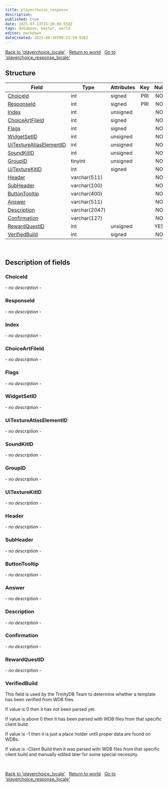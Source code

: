 ```yaml
---
title: playerchoice_response
description: 
published: true
date: 2025-07-13T15:20:08.550Z
tags: database, master, world
editor: markdown
dateCreated: 2021-08-30T09:33:59.936Z
---
```


<a href="https://trinitycore.info/en/database/master/world/playerchoice_locale" class="mt-5 v-btn v-btn--depressed v-btn--flat v-btn--outlined theme--light v-size--default darkblue--text text--lighten-3"><span class="v-btn__content"><i aria-hidden="true" class="v-icon notranslate v-icon--left mdi mdi-arrow-left theme--light"></i><span>Back to 'playerchoice_locale'</span></span></a>&nbsp;&nbsp;&nbsp;<a href="https://trinitycore.info/en/database/master/world/home" class="mt-5 v-btn v-btn--depressed v-btn--flat v-btn--outlined theme--light v-size--default darkblue--text text--lighten-3"><span class="v-btn__content"><i aria-hidden="true" class="v-icon notranslate v-icon--left mdi mdi-home-outline theme--light"></i><span>Return to world</span></span></a>&nbsp;&nbsp;&nbsp;<a href="https://trinitycore.info/en/database/master/world/playerchoice_response_locale" class="mt-5 v-btn v-btn--depressed v-btn--flat v-btn--outlined theme--light v-size--default darkblue--text text--lighten-3"><span class="v-btn__content"><span>Go to 'playerchoice_response_locale'</span><i aria-hidden="true" class="v-icon notranslate v-icon--right mdi mdi-arrow-right theme--light"></i></span></a>

## Structure

| Field | Type | Attributes | Key | Null | Default | Extra | Comment |
| --- | --- | --- | :---: | :---: | --- | --- | --- |
| [ChoiceId](#choiceid) | int | signed | PRI | NO |  |  |  |
| [ResponseId](#responseid) | int | signed | PRI | NO |  |  |  |
| [Index](#index) | int | unsigned |  | NO |  |  |  |
| [ChoiceArtFileId](#choiceartfileid) | int | signed |  | NO | 0 |  |  |
| [Flags](#flags) | int | signed |  | NO | 0 |  |  |
| [WidgetSetID](#widgetsetid) | int | unsigned |  | NO | 0 |  |  |
| [UiTextureAtlasElementID](#uitextureatlaselementid) | int | unsigned |  | NO | 0 |  |  |
| [SoundKitID](#soundkitid) | int | unsigned |  | NO | 0 |  |  |
| [GroupID](#groupid) | tinyint | unsigned |  | NO | 0 |  |  |
| [UiTextureKitID](#uitexturekitid) | int | signed |  | NO | 0 |  |  |
| [Header](#header) | varchar(511) |  |  | NO |  |  |  |
| [SubHeader](#subheader) | varchar(100) |  |  | NO | '' |  |  |
| [ButtonTooltip](#buttontooltip) | varchar(400) |  |  | NO | '' |  |  |
| [Answer](#answer) | varchar(511) |  |  | NO |  |  |  |
| [Description](#description) | varchar(2047) |  |  | NO |  |  |  |
| [Confirmation](#confirmation) | varchar(127) |  |  | NO |  |  |  |
| [RewardQuestID](#rewardquestid) | int | unsigned |  | YES | NULL |  |  |
| [VerifiedBuild](#verifiedbuild) | int | signed |  | NO | 0 |  |  |
&nbsp;
## Description of fields

### ChoiceId
*- no description -*
&nbsp;

### ResponseId
*- no description -*
&nbsp;

### Index
*- no description -*
&nbsp;

### ChoiceArtFileId
*- no description -*
&nbsp;

### Flags
*- no description -*
&nbsp;

### WidgetSetID
*- no description -*
&nbsp;

### UiTextureAtlasElementID
*- no description -*
&nbsp;

### SoundKitID
*- no description -*
&nbsp;

### GroupID
*- no description -*
&nbsp;

### UiTextureKitID
*- no description -*
&nbsp;

### Header
*- no description -*
&nbsp;

### SubHeader
*- no description -*
&nbsp;

### ButtonTooltip
*- no description -*
&nbsp;

### Answer
*- no description -*
&nbsp;

### Description
*- no description -*
&nbsp;

### Confirmation
*- no description -*
&nbsp;

### RewardQuestID
*- no description -*
&nbsp;

### VerifiedBuild
This field is used by the TrinityDB Team to determine whether a template has been verified from WDB files.

If value is 0 then it has not been parsed yet.

If value is above 0 then it has been parsed with WDB files from that specific client build.

If value is -1 then it is just a place holder until proper data are found on WDBs.

If value is -Client Build then it was parsed with WDB files from that specific client build and manually edited later for some special necessity.

&nbsp;

<a href="https://trinitycore.info/en/database/master/world/playerchoice_locale" class="mt-5 v-btn v-btn--depressed v-btn--flat v-btn--outlined theme--light v-size--default darkblue--text text--lighten-3"><span class="v-btn__content"><i aria-hidden="true" class="v-icon notranslate v-icon--left mdi mdi-arrow-left theme--light"></i><span>Back to 'playerchoice_locale'</span></span></a>&nbsp;&nbsp;&nbsp;<a href="https://trinitycore.info/en/database/master/world/home" class="mt-5 v-btn v-btn--depressed v-btn--flat v-btn--outlined theme--light v-size--default darkblue--text text--lighten-3"><span class="v-btn__content"><i aria-hidden="true" class="v-icon notranslate v-icon--left mdi mdi-home-outline theme--light"></i><span>Return to world</span></span></a>&nbsp;&nbsp;&nbsp;<a href="https://trinitycore.info/en/database/master/world/playerchoice_response_locale" class="mt-5 v-btn v-btn--depressed v-btn--flat v-btn--outlined theme--light v-size--default darkblue--text text--lighten-3"><span class="v-btn__content"><span>Go to 'playerchoice_response_locale'</span><i aria-hidden="true" class="v-icon notranslate v-icon--right mdi mdi-arrow-right theme--light"></i></span></a>
